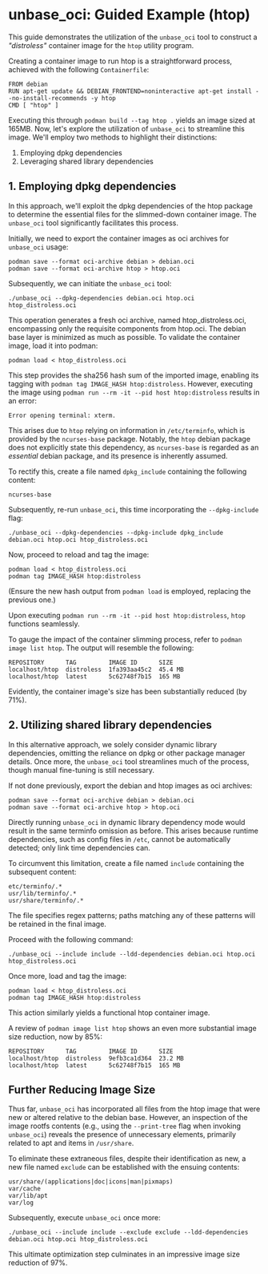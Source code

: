 # unbase_oci: Guided Example (htop)

This guide demonstrates the utilization of the `unbase_oci` tool to construct a *"distroless"* container image for the `htop` utility program.

Creating a container image to run htop is a straightforward process, achieved with the following `Containerfile`:

```Containerfile
FROM debian
RUN apt-get update && DEBIAN_FRONTEND=noninteractive apt-get install --no-install-recommends -y htop
CMD [ "htop" ]
```

Executing this through `podman build --tag htop .` yields an image sized at 165MB. Now, let's explore the utilization of `unbase_oci` to streamline this image. We'll employ two methods to highlight their distinctions:
1. Employing dpkg dependencies
2. Leveraging shared library dependencies

## 1. Employing dpkg dependencies

In this approach, we'll exploit the dpkg dependencies of the htop package to determine the essential files for the slimmed-down container image. The `unbase_oci` tool significantly facilitates this process.

Initially, we need to export the container images as oci archives for `unbase_oci` usage:

```shell
podman save --format oci-archive debian > debian.oci
podman save --format oci-archive htop > htop.oci
```

Subsequently, we can initiate the `unbase_oci` tool:

```shell
./unbase_oci --dpkg-dependencies debian.oci htop.oci htop_distroless.oci
```

This operation generates a fresh oci archive, named htop_distroless.oci, encompassing only the requisite components from htop.oci. The debian base layer is minimized as much as possible. To validate the container image, load it into podman:

```shell
podman load < htop_distroless.oci
```

This step provides the sha256 hash sum of the imported image, enabling its tagging with `podman tag IMAGE_HASH htop:distroless`. However, executing the image using `podman run --rm -it --pid host htop:distroless` results in an error:

```
Error opening terminal: xterm.
```

This arises due to `htop` relying on information in `/etc/terminfo`, which is provided by the `ncurses-base` package. Notably, the `htop` debian package does not explicitly state this dependency, as `ncurses-base` is regarded as an *essential* debian package, and its presence is inherently assumed.

To rectify this, create a file named `dpkg_include` containing the following content:

```
ncurses-base
```

Subsequently, re-run `unbase_oci`, this time incorporating the `--dpkg-include` flag:

```shell
./unbase_oci --dpkg-dependencies --dpkg-include dpkg_include debian.oci htop.oci htop_distroless.oci
```

Now, proceed to reload and tag the image:

```shell
podman load < htop_distroless.oci
podman tag IMAGE_HASH htop:distroless
```

(Ensure the new hash output from `podman load` is employed, replacing the previous one.)

Upon executing `podman run --rm -it --pid host htop:distroless`, `htop` functions seamlessly.

To gauge the impact of the container slimming process, refer to `podman image list htop`. The output will resemble the following:

```
REPOSITORY      TAG         IMAGE ID      SIZE
localhost/htop  distroless  1fa393aa45c2  45.4 MB
localhost/htop  latest      5c62748f7b15  165 MB
```

Evidently, the container image's size has been substantially reduced (by 71%).

## 2. Utilizing shared library dependencies

In this alternative approach, we solely consider dynamic library dependencies, omitting the reliance on dpkg or other package manager details. Once more, the `unbase_oci` tool streamlines much of the process, though manual fine-tuning is still necessary.

If not done previously, export the debian and htop images as oci archives:

```shell
podman save --format oci-archive debian > debian.oci
podman save --format oci-archive htop > htop.oci
```

Directly running `unbase_oci` in dynamic library dependency mode would result in the same terminfo omission as before. This arises because runtime dependencies, such as config files in `/etc`, cannot be automatically detected; only link time dependencies can.

To circumvent this limitation, create a file named `include` containing the subsequent content:

```
etc/terminfo/.*
usr/lib/terminfo/.*
usr/share/terminfo/.*
```

The file specifies regex patterns; paths matching any of these patterns will be retained in the final image.

Proceed with the following command:

```shell
./unbase_oci --include include --ldd-dependencies debian.oci htop.oci htop_distroless.oci
```

Once more, load and tag the image:

```shell
podman load < htop_distroless.oci
podman tag IMAGE_HASH htop:distroless
```

This action similarly yields a functional htop container image.

A review of `podman image list htop` shows an even more substantial image size reduction, now by 85%:

```
REPOSITORY      TAG         IMAGE ID      SIZE
localhost/htop  distroless  9efb3ca1d364  23.2 MB
localhost/htop  latest      5c62748f7b15  165 MB
```

## Further Reducing Image Size

Thus far, `unbase_oci` has incorporated all files from the htop image that were new or altered relative to the debian base. However, an inspection of the image rootfs contents (e.g., using the `--print-tree` flag when invoking `unbase_oci`) reveals the presence of unnecessary elements, primarily related to apt and items in `/usr/share`.

To eliminate these extraneous files, despite their identification as new, a new file named `exclude` can be established with the ensuing contents:

```
usr/share/(applications|doc|icons|man|pixmaps)
var/cache
var/lib/apt
var/log
```

Subsequently, execute `unbase_oci` once more:

```shell
./unbase_oci --include include --exclude exclude --ldd-dependencies debian.oci htop.oci htop_distroless.oci
```

This ultimate optimization step culminates in an impressive image size reduction of 97%.

